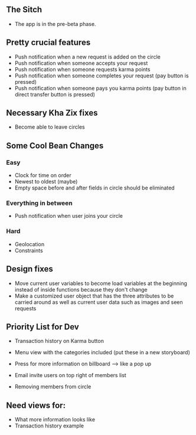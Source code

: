 ## The Sitch ##
* The app is in the pre-beta phase. 

## Pretty crucial features ##
* Push notification when a new request is added on the circle
* Push notification when someone accepts your request
* Push notification when someone requests karma points
* Push notification when someone completes your request (pay button is pressed)
* Push notification when someone pays you karma points (pay button in direct transfer button is pressed)

## Necessary Kha Zix fixes ##
* Become able to leave circles

## Some Cool Bean Changes ##
### Easy ###
* Clock for time on order
* Newest to oldest (maybe)
* Empty space before and after fields in circle should be eliminated

### Everything in between ###
* Push notification when user joins your circle

### Hard ###
* Geolocation
* Constraints

## Design fixes ##
* Move current user variables to become load variables at the beginning instead of inside functions because they don't change
* Make a customized user object that has the three attributes to be carried around as well as current user data such as images and seen requests

## Priority List for Dev ##
* Transaction history on Karma button
* Menu view with the categories included (put these in a new storyboard)
* Press for more information on billboard --> like a pop up

* Email invite users on top right of members list
* Removing members from circle

## Need views for: ##
* What more information looks like
* Transaction history example



